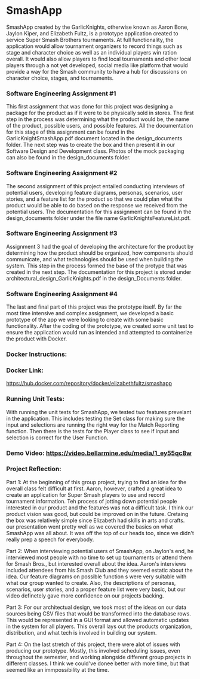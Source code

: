 # SmashApp

SmashApp created by the GarlicKnights, otherwise known as Aaron Bone, Jaylon Kiper, and Elizabeth Fultz, is a prototype application created to service Super Smash Brothers tournaments. At full functionality, the application would allow tournament organizers to record things such as stage and character choice as well as an individual players win ration overall. It would also allow players to find local tournaments and other local players through a not yet developed, social media like platform that would provide a way for the Smash community to have a hub for discussions on character choice, stages, and tournaments.      

### Software Engineering Assignment #1

   This first assignment that was done for this project was designing a package for the product as if it were to be physically sold in stores. The first step in the process was determining what the product would be, the name of the product, possible users, and possible features. All the documentation for this stage of this assignment can be found in the GarlicKnightSmashApp.pdf document located in the design_documents folder. The next step was to create the box and then present it in our Software Design and Development class. Photos of the mock packaging can also be found in the design_documents folder.  

### Software Engineering Assignment #2

   The second assignment of this project entailed conducting interviews of potential users, developing feature diagrams, personas, scenarios, user stories, and a feature list for the product so that we could plan what the product would be able to do based on the response we received from the potential users. The documentation for this assignment can be found in the design_documents folder under the file name GarlicKnightsFeatureList.pdf.

### Software Engineering Assignment #3
   
Assignment 3 had the goal of developing the architecture for the product by determining how the product should be organized, how components should communicate, and what technologies should be used when building the system. This step in the process formed the base of the protype that was created in the next step. The documentation for this project is stored under architectural_design_GarlicKnights.pdf in the design_Documents folder.  

### Software Engineering Assignment #4
   
The last and final part of this project was the prototype itself. By far the most time intensive and complex assignment, we developed a basic prototype of the app we were looking to create with some basic functionality. After the coding of the prototype, we created some unit test to ensure the application would run as intended and attempted to containerize the product with Docker. 

### Docker Instructions:

### Docker Link:
https://hub.docker.com/repository/docker/elizabethfultz/smashapp

### Running Unit Tests:

   With running the unit tests for SmashApp, we tested two features prevelant in the application. This includes testing the Set class for making sure the input and selections are running the right way for the Match Reporting function. Then there is the tests for the Player class to see if input and selection is correct for the User Function.
   
### Demo Video: https://video.bellarmine.edu/media/1_ey55qc8w


### Project Reflection:

   Part 1:
    At the beginning of this group project, trying to find an idea for the overall class felt difficult at first. Aaron, however, crafted a great idea to create an application for Super Smash players to use and record tournament information. Teh process of jotting down potential people interested in our product and the features was not a difficult task. I think our product vision was good, but could be improved on in the future. Cretaing the box was relatively simple since Elizabeth had skills in arts and crafts. our presentation went pretty well as we covered the basics on what SmashApp was all about. It was off the top of our heads too, since we didn't really prep a speech for everybody.
    
   Part 2:
    When interviewing potential users of SmashApp, on Jaylon's end, he interviewed most people with no time to set up tournaments or attend them for Smash Bros., but interested overall about the idea. Aaron's interviews included attendees from his Smash Club and they seemed estatic about the idea. Our feature diagrams on possible function s were very suitable with what our group wanted to create. Also, the descriptions of personas, scenarios, user stories, and a proper feature list were very basic, but our video definetely gave more confidence on our projects backing. 
    
   Part 3:
    For our architectual design, we took most of the ideas on our data sources being CSV files that would be transformed into the database rows. This would be represented in a GUI format and allowed automatic updates in the system for all players. This overall lays out the products organization, distribution, and what tech is involved in building our system.
    
   Part 4:
   On the last stretch of this project, there were alot of issues with producing our prototype. Mostly, this involved scheduling issues, even throughout the semester, and working alongside different group projects in different classes. I think we could've donee better with more time, but that seemed like an immpossibility at the time.
